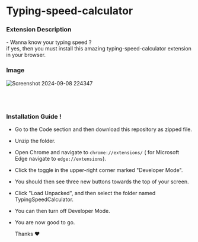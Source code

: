 # Typing-speed-calculator


<h3>Extension Description</h3>
- Wanna know your typing speed ?
<br>
if yes, then you must install this amazing typing-speed-calculator extension in your browser.


### Image 
![Screenshot 2024-09-08 224347](https://github.com/user-attachments/assets/6204fa6f-1bb4-4da5-b836-751cb0dc2fa6)

  <br><br>
<h3>Installation Guide !</h3>

- Go to the Code section and then download this repository as zipped file.
- Unzip the folder.
- Open Chrome and navigate to `chrome://extensions/` ( for Microsoft Edge navigate to `edge://extensions`).
- Click the toggle in the upper-right corner marked "Developer Mode".
- You should then see three new buttons towards the top of your screen.
- Click "Load Unpacked", and then select the folder named TypingSpeedCalculator.
- You can then turn off Developer Mode.
- You are now good to go.

  Thanks ❤️


